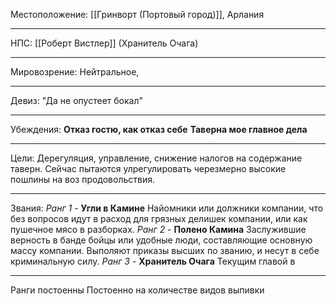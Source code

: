 Местоположение: [[Гринворт (Портовый город)]], Арлания
_____
НПС: [[Роберт Вистлер]] (Хранитель Очага)
_____
Мировозрение: Нейтральное, 
_____
Девиз: "Да не опустеет бокал"
____
Убеждения:
**Отказ гостю, как отказ себе**
**Таверна мое главное дела**
_______
Цели: Дерегуляция, управление, снижение налогов на содержание таверн. Сейчас пытаются улрегулировать черезмерно высокие пошлины на воз продовольствия.
______
Звания:
*Ранг 1* - **Угли в Камине** Найомники или должники компании, что без вопросов идут в расход для грязных делишек компании, или как пушечное мясо в разборках.
*Ранг 2* - **Полено Камина** Заслужившие верность в банде бойцы или удобные люди, составляющие основную массу компании. Выполяют приказы высших по званию, и несут в себе криминальную силу.
*Ранг 3* - **Хранитель Очага** Текущим главой в 
______

Ранги постоенны Постоенно на количестве видов выпивки

